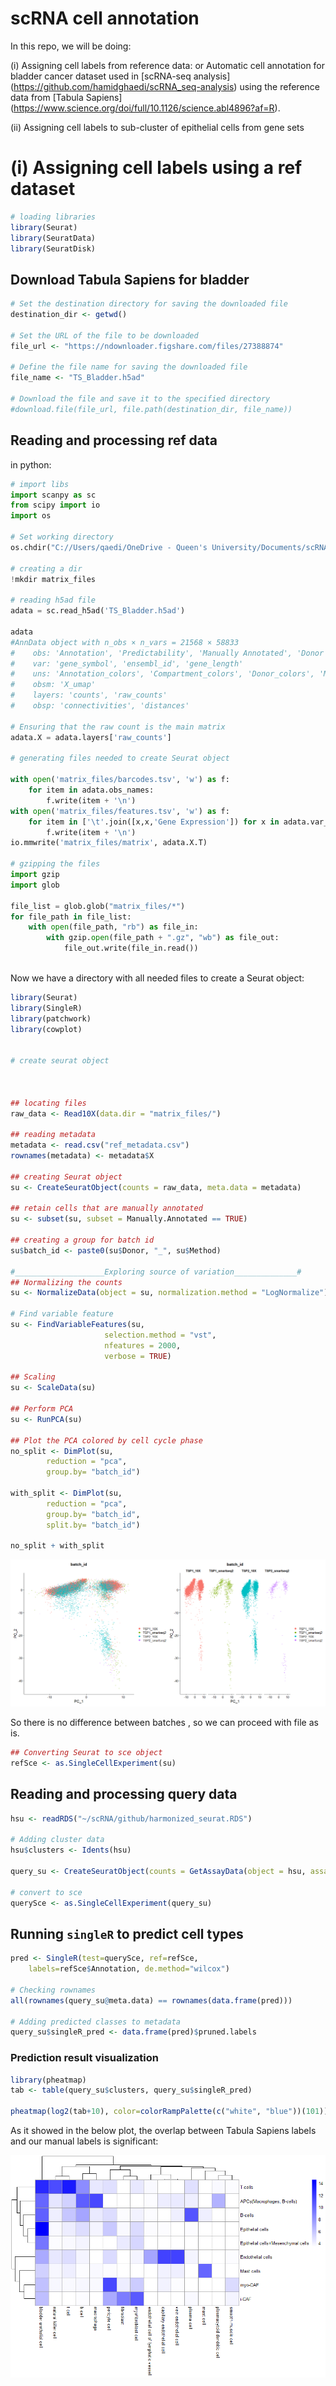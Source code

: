 # scRNA cell annotation




In this repo, we will be doing:

(i) Assigning cell labels from reference data: or Automatic cell annotation for bladder cancer dataset used in [scRNA-seq analysis] (https://github.com/hamidghaedi/scRNA_seq-analysis) using the reference data from [Tabula Sapiens] (https://www.science.org/doi/full/10.1126/science.abl4896?af=R). 

(ii) Assigning cell labels to sub-cluster of epithelial cells from gene sets


# (i) Assigning cell labels using a ref dataset

```r 
# loading libraries
library(Seurat)
library(SeuratData)
library(SeuratDisk)
```

## Download Tabula Sapiens for bladder 

```r
# Set the destination directory for saving the downloaded file
destination_dir <- getwd()

# Set the URL of the file to be downloaded
file_url <- "https://ndownloader.figshare.com/files/27388874"

# Define the file name for saving the downloaded file
file_name <- "TS_Bladder.h5ad"  

# Download the file and save it to the specified directory
#download.file(file_url, file.path(destination_dir, file_name))
```

## Reading and processing ref data
in python:
```python 
# import libs
import scanpy as sc
from scipy import io
import os

# Set working directory
os.chdir("C://Users/qaedi/OneDrive - Queen's University/Documents/scRNA_cell_annotation")

# creating a dir
!mkdir matrix_files

# reading h5ad file
adata = sc.read_h5ad('TS_Bladder.h5ad')

adata
#AnnData object with n_obs × n_vars = 21568 × 58833
#    obs: 'Annotation', 'Predictability', 'Manually Annotated', 'Donor', 'Method', 'Organ', #'Compartment', 'Anatomical Information'
#    var: 'gene_symbol', 'ensembl_id', 'gene_length'
#    uns: 'Annotation_colors', 'Compartment_colors', 'Donor_colors', 'Manually Annotated_colors', #'Method_colors', 'Organ_colors', 'Propagated.Annotationcollapsed_colors', '_scvi', 'donor_colors', #'leiden', 'method_colors', 'neighbors', 'tissue_colors', 'umap'
#    obsm: 'X_umap'
#    layers: 'counts', 'raw_counts'
#    obsp: 'connectivities', 'distances'

# Ensuring that the raw count is the main matrix
adata.X = adata.layers['raw_counts']

# generating files needed to create Seurat object

with open('matrix_files/barcodes.tsv', 'w') as f:
    for item in adata.obs_names:
        f.write(item + '\n')
with open('matrix_files/features.tsv', 'w') as f:
    for item in ['\t'.join([x,x,'Gene Expression']) for x in adata.var_names]:
        f.write(item + '\n')
io.mmwrite('matrix_files/matrix', adata.X.T)

# gzipping the files
import gzip
import glob

file_list = glob.glob("matrix_files/*")
for file_path in file_list:
    with open(file_path, "rb") as file_in:
        with gzip.open(file_path + ".gz", "wb") as file_out:
            file_out.write(file_in.read())
            
```

Now we have a directory with all needed files to create a Seurat object:

```r 
library(Seurat)
library(SingleR)
library(patchwork)
library(cowplot)


# create seurat object



## locating files
raw_data <- Read10X(data.dir = "matrix_files/")

## reading metadata
metadata <- read.csv("ref_metadata.csv")
rownames(metadata) <- metadata$X

## creating Seurat object
su <- CreateSeuratObject(counts = raw_data, meta.data = metadata)

## retain cells that are manually annotated
su <- subset(su, subset = Manually.Annotated == TRUE)

## creating a group for batch id
su$batch_id <- paste0(su$Donor, "_", su$Method)

#____________________Exploring source of variation______________#
## Normalizing the counts
su <- NormalizeData(object = su, normalization.method = "LogNormalize")

# Find variable feature
su <- FindVariableFeatures(su, 
                     selection.method = "vst",
                     nfeatures = 2000, 
                     verbose = TRUE)
                     
## Scaling
su <- ScaleData(su)

## Perform PCA
su <- RunPCA(su)

## Plot the PCA colored by cell cycle phase
no_split <- DimPlot(su,
        reduction = "pca",
        group.by= "batch_id")
        
with_split <- DimPlot(su,
        reduction = "pca",
        group.by= "batch_id",
        split.by= "batch_id")
        
no_split + with_split
```
![PCA_batch_id.png](https://github.com/hamidghaedi/scRNA_cell_annotation/blob/main/image/PCA_batch_id.png)

So there is no difference between batches , so we can proceed with file as is. 

```r
## Converting Seurat to sce object
refSce <- as.SingleCellExperiment(su)
```
## Reading and processing query data

```r
hsu <- readRDS("~/scRNA/github/harmonized_seurat.RDS")

# Adding cluster data
hsu$clusters <- Idents(hsu)

query_su <- CreateSeuratObject(counts = GetAssayData(object = hsu, assay = "RNA"), meta.data = hsu@meta.data)

# convert to sce
querySce <- as.SingleCellExperiment(query_su)
```

## Running `singleR` to predict cell types

```r
pred <- SingleR(test=querySce, ref=refSce, 
    labels=refSce$Annotation, de.method="wilcox")

# Checking rownames
all(rownames(query_su@meta.data) == rownames(data.frame(pred)))

# Adding predicted classes to metadata
query_su$singleR_pred <- data.frame(pred)$pruned.labels
```
### Prediction result visualization
```r
library(pheatmap)
tab <- table(query_su$clusters, query_su$singleR_pred)

pheatmap(log2(tab+10), color=colorRampPalette(c("white", "blue"))(101))
```
As it showed in the below plot, the overlap between Tabula Sapiens labels and our manual labels is significant:

![heatmap_manual_labels_TS_labels.png](https://github.com/hamidghaedi/scRNA_cell_annotation/blob/main/image/heatmap_manual_labels_TS_labels.png)

